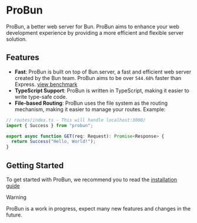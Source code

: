 # ProBun

ProBun, a better web server for Bun. ProBun aims to enhance your web development experience by providing a more efficient and flexible server solution.

## Features

- **Fast**: ProBun is built on top of Bun.server, a fast and efficient web server created by the Bun team. ProBun aims to be over `544.60%` faster than Express. [view benchmark](https://probun.dev/docs/benchmark.html)
- **TypeScript Support**: ProBun is written in TypeScript, making it easier to write type-safe code.
- **File-based Routing**: ProBun uses the file system as the routing mechanism, making it easier to manage your routes. Example:

```typescript
// routes/index.ts - This will handle localhost:3000/
import { Success } from "probun";

export async function GET(req: Request): Promise<Response> {
  return Success("Hello, World!");
}
```

## Getting Started

To get started with ProBun, we recommend you to read the [installation guide](https://probun.dev/docs/getting-started.html)

> [!WARNING]
> ProBun is a work in progress, expect many new features and changes in the future.
